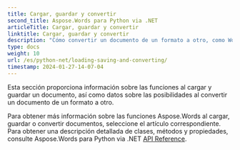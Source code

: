 ```yaml
---
title: Cargar, guardar y convertir
second_title: Aspose.Words para Python via .NET
articleTitle: Cargar, guardar y convertir
linktitle: Cargar, guardar y convertir
description: "Cómo convertir un documento de un formato a otro, como Word a PDF o HTML a Markdown, además de cómo cargar y guardar un documento usando Python."
type: docs
weight: 10
url: /es/python-net/loading-saving-and-converting/
timestamp: 2024-01-27-14-07-04
---
```


Esta sección proporciona información sobre las funciones al cargar y guardar un documento, así como datos sobre las posibilidades al convertir un documento de un formato a otro.

Para obtener más información sobre las funciones Aspose.Words al cargar, guardar o convertir documentos, seleccione el artículo correspondiente. Para obtener una descripción detallada de clases, métodos y propiedades, consulte Aspose.Words para Python via .NET [API Reference](https://reference.aspose.com/words/python-net/).
